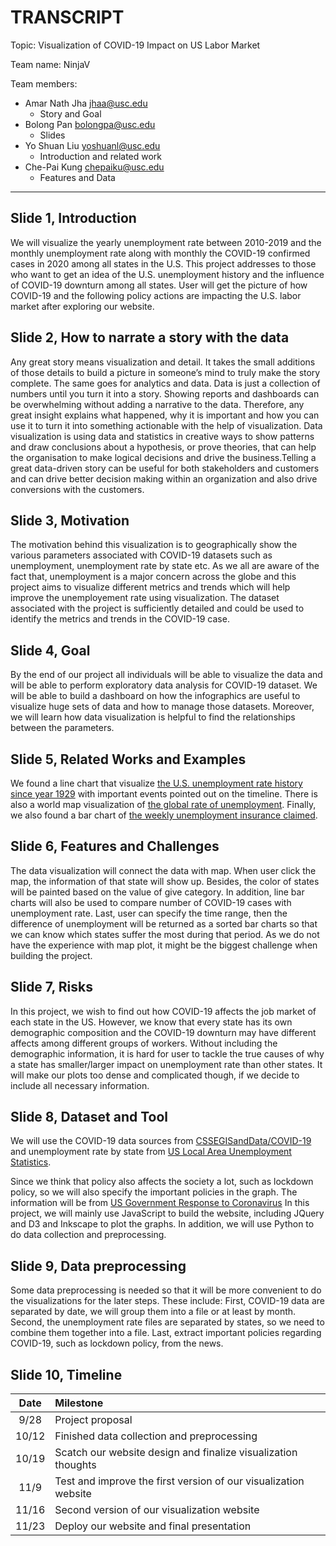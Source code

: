 # TRANSCRIPT

Topic: Visualization of COVID-19 Impact on US Labor Market

Team name: NinjaV

Team members:

- Amar Nath Jha <jhaa@usc.edu>
    - Story and Goal
- Bolong Pan <bolongpa@usc.edu>
    - Slides
- Yo Shuan Liu <yoshuanl@usc.edu>
    - Introduction and related work
- Che-Pai Kung <chepaiku@usc.edu>
    - Features and Data

---

## Slide 1, Introduction
We will visualize the yearly unemployment rate between 2010-2019 and the monthly unemployment rate along with monthly the COVID-19 confirmed cases in 2020 among all states in the U.S.
This project addresses to those who want to get an idea of the U.S. unemployment history and the influence of COVID-19 downturn among all states.
User will get the picture of how COVID-19 and the following policy actions are impacting the U.S. labor market after exploring our website.

## Slide 2, How to narrate a story with the data 
Any great story means visualization and detail. It takes the small additions of those details to build a picture in someone’s mind to truly make the story complete. The same goes for analytics and data. Data is just a collection of numbers until you turn it into a story.
Showing reports and dashboards can be overwhelming without adding a narrative to the data. Therefore, any great insight explains what happened, why it is important and how you can use it to turn it into something actionable with the help of visualization.
Data visualization is using data and statistics in creative ways to show patterns and draw conclusions about a hypothesis, or prove theories, that can help the organisation to make logical decisions and drive the business.Telling a great data-driven story can be useful for both stakeholders and customers and can drive better decision making within an organization and also drive conversions with the customers.

## Slide 3, Motivation
The motivation behind this visualization is to geographically show the various parameters associated with COVID-19 datasets such as unemployment, unemployment rate by state etc. As we all are aware of the fact that, unemployment is a major concern across the globe and this project aims to visualize different metrics and trends which will help improve the unemployement rate using visualization. The dataset associated with the project is sufficiently detailed and could be used to identify the metrics and trends in the COVID-19 case.

## Slide 4, Goal
By the end of our project all individuals will be able to visualize the data and will be able to perform exploratory data analysis for COVID-19 dataset.
We will be able to build a dashboard on how the infographics are useful to visualize huge sets of data and how to manage those datasets.
Moreover, we will learn how data visualization is helpful to find the relationships between the parameters.

## Slide 5, Related Works and Examples
We found a line chart that visualize [the U.S. unemployment rate history since year 1929](https://howmuch.net/articles/timeline-united-states-unemployment-history) with important events pointed out on the timeline.
There is also a world map visualization of [the global rate of unemployment](https://ourworldindata.org/grapher/unemployment-rate?time=earliest..2017).
Finally, we also found a bar chart of [the weekly unemployment insurance claimed](https://usafacts.org/visualizations/weekly-unemployment-claims/).

## Slide 6, Features and Challenges
The data visualization will connect the data with map. When user click the map, the information of that state will show up. Besides, the color of states will be painted based on the value of give category. In addition, line bar charts  will also be used to compare number of COVID-19 cases with unemployment rate. Last, user can specify the time range, then the difference of unemployment will be returned as a sorted bar charts so that we can know which states suffer the most during that period.
As we do not have the experience with map plot, it might be the biggest challenge when building the project.

## Slide 7, Risks
In this project, we wish to find out how COVID-19 affects the job market of each state in the US. However, we know that every state has its own demographic composition and the COVID-19 downturn may have different affects among different groups of workers. Without including the demographic information, it is hard for user to tackle the true causes of why a state has smaller/larger impact on unemployment rate than other states. It will make our plots too dense and complicated though, if we decide to include all necessary information.

## Slide 8, Dataset and Tool
We will use the COVID-19 data sources from [CSSEGISandData/COVID-19](https://github.com/CSSEGISandData/COVID-19/tree/master/csse_covid_19_data) and unemployment rate by state from [US Local Area Unemployment Statistics](https://www.bls.gov/lau/).

Since we think that policy also affects the society a lot, such as lockdown policy, so we will also specify the important policies in the graph. The information will be from [US Government Response to Coronavirus](https://www.usa.gov/coronavirus)
In this project, we will mainly use JavaScript to build the website, including JQuery and D3 and Inkscape to plot the graphs. In addition, we will use Python to do data collection and preprocessing.
## Slide 9, Data preprocessing
Some data preprocessing is needed so that it will be more convenient to do the visualizations for the later steps. These include: 
First, COVID-19 data are separated by date, we will group them into a file or at least by month.
Second, the unemployment rate files are separated by states, so we need to combine them together into a file.
Last, extract important policies regarding COVID-19, such as lockdown policy, from the news.

## Slide 10, Timeline
| Date | Milestone |
|:---:|:---|
|9/28  |Project proposal |
|10/12 |Finished data collection and preprocessing |
|10/19 |Scatch our website design and finalize visualization thoughts |
|11/9  |Test and improve the first version of our visualization website |
|11/16 |Second version of our visualization website |
|11/23 |Deploy our website and final presentation |
